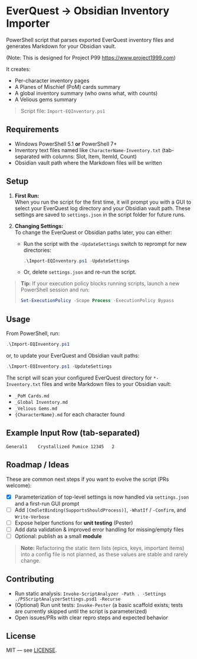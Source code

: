 # EverQuest → Obsidian Inventory Importer

PowerShell script that parses exported EverQuest inventory files and generates Markdown for your Obsidian vault.

(Note: This is designed for Project P99 https://www.project1999.com)

It creates:
- Per-character inventory pages
- A Planes of Mischief (PoM) cards summary
- A global inventory summary (who owns what, with counts)
- A Velious gems summary

> Script file: `Import-EQInventory.ps1`

## Requirements

- Windows PowerShell 5.1 **or** PowerShell 7+
- Inventory text files named like `CharacterName-Inventory.txt` (tab-separated with columns: Slot, Item, ItemId, Count)
- Obsidian vault path where the Markdown files will be written

## Setup

1. **First Run:**  
   When you run the script for the first time, it will prompt you with a GUI to select your EverQuest log directory and your Obsidian vault path. These settings are saved to `settings.json` in the script folder for future runs.

2. **Changing Settings:**  
   To change the EverQuest or Obsidian paths later, you can either:
   - Run the script with the `-UpdateSettings` switch to reprompt for new directories:
     ```powershell
     .\Import-EQInventory.ps1 -UpdateSettings
     ```
   - Or, delete `settings.json` and re-run the script.

> **Tip:** If your execution policy blocks running scripts, launch a new PowerShell session and run:
>
> ```powershell
> Set-ExecutionPolicy -Scope Process -ExecutionPolicy Bypass
> ```

## Usage

From PowerShell, run:
```powershell
.\Import-EQInventory.ps1
```
or, to update your EverQuest and Obsidian vault paths:
```powershell
.\Import-EQInventory.ps1 -UpdateSettings
```

The script will scan your configured EverQuest directory for `*-Inventory.txt` files and write Markdown files to your Obsidian vault:
- `_PoM Cards.md`
- `_Global Inventory.md`
- `_Velious Gems.md`
- `{CharacterName}.md` for each character found

## Example Input Row (tab-separated)

```
General1	Crystallized Pumice	12345	2
```

## Roadmap / Ideas

These are common next steps if you want to evolve the script (PRs welcome):
- [x] Parameterization of top-level settings is now handled via `settings.json` and a first-run GUI prompt
- [ ] Add `[CmdletBinding(SupportsShouldProcess)]`, `-WhatIf` / `-Confirm`, and `Write-Verbose`
- [ ] Expose helper functions for **unit testing** (Pester)
- [ ] Add data validation & improved error handling for missing/empty files
- [ ] Optional: publish as a small **module**

> **Note:** Refactoring the static item lists (epics, keys, important items) into a config file is not planned, as these values are stable and rarely change.

## Contributing

- Run static analysis: `Invoke-ScriptAnalyzer -Path . -Settings ./PSScriptAnalyzerSettings.psd1 -Recurse`
- (Optional) Run unit tests: `Invoke-Pester` (a basic scaffold exists; tests are currently skipped until the script is parameterized)
- Open issues/PRs with clear repro steps and expected behavior

## License

MIT — see [LICENSE](LICENSE).